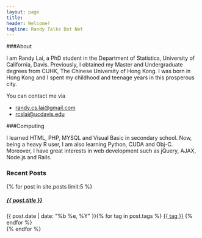 ```yaml
---
layout: page
title:
header: Welcome!
tagline: Randy Talks Dot Net
---
```


###About

I am Randy Lai, a PhD student in the Department of Statistics, University of California, Davis. Previously, I obtained my Master and Undergraduate degrees from CUHK, The Chinese University of Hong Kong. I was born in Hong Kong and I spent my childhood and teenage years in this prosperous city.

You can contact me via

- [randy.cs.lai@gmail.com](mailto:randy.cs.lai@gmail.com)
- [rcslai@ucdavis.edu](mailto:rcslai@ucdavis.edu)

###Computing

I learned HTML, PHP, MYSQL and Visual Basic in secondary school.  Now, being a heavy R user, I am also learning Python, CUDA and Obj-C. Moreover, I have great interests in web development such as jQuery, AJAX, Node.js and Rails.


### Recent Posts

<div class="list-group">
  {% for post in site.posts limit:5  %}
    <div class="list-group-item">
        <h5 class="list-group-item-heading"><a href="{{ post.url }}">{{ post.title }}</a></h5>
        {{ post.date | date: "%b %e, %Y" }}{% for tag in post.tags %}
        <a class="btn btn-success btn-xs" href="{{ site.tags_path }}#{{ tag }}-ref">{{ tag }}</a>
        {% endfor %}
    </div>  
  {% endfor %}
</div>